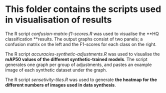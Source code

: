 # This folder contains the scripts used in visualisation of results

The R script _confusion-matrix-f1-scores.R_ was used to visualise the **HQ classification **results. The output graphs consist of two panels; a confusion matrix on the left and the F1-scores for each class on the right. 

The R script _accuracies-synthetic-adjustments.R_ was used to visualise the **mAP50 values of the different synthetic-trained models**. The script generates one graph per group of adjustments, and pastes an example image of each synthetic dataset under the graph.

The R script _sensetivity-tiles.R_ was used to generate **the heatmap for the different numbers of images used in data synthesis**.

